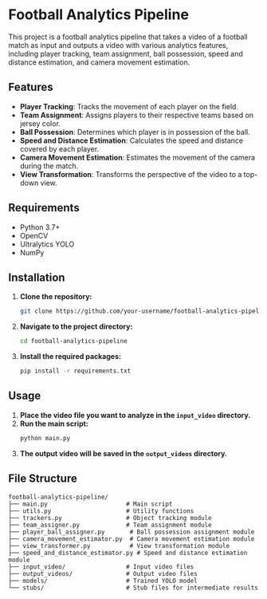 # Football Analytics Pipeline

This project is a football analytics pipeline that takes a video of a football match as input and outputs a video with various analytics features, including player tracking, team assignment, ball possession, speed and distance estimation, and camera movement estimation.

## Features

- **Player Tracking**: Tracks the movement of each player on the field.
- **Team Assignment**: Assigns players to their respective teams based on jersey color.
- **Ball Possession**: Determines which player is in possession of the ball.
- **Speed and Distance Estimation**: Calculates the speed and distance covered by each player.
- **Camera Movement Estimation**: Estimates the movement of the camera during the match.
- **View Transformation**: Transforms the perspective of the video to a top-down view.

## Requirements

- Python 3.7+
- OpenCV
- Ultralytics YOLO
- NumPy

## Installation

1. **Clone the repository:**
    ```bash
    git clone https://github.com/your-username/football-analytics-pipeline.git
    ```
2. **Navigate to the project directory:**
    ```bash
    cd football-analytics-pipeline
    ```
3. **Install the required packages:**
    ```bash
    pip install -r requirements.txt
    ```

## Usage

1. **Place the video file you want to analyze in the `input_video` directory.**
2. **Run the main script:**
    ```bash
    python main.py
    ```
3. **The output video will be saved in the `output_videos` directory.**

## File Structure

```plaintext
football-analytics-pipeline/
├── main.py                      # Main script
├── utils.py                     # Utility functions
├── trackers.py                  # Object tracking module
├── team_assigner.py             # Team assignment module
├── player_ball_assigner.py       # Ball possession assignment module
├── camera_movement_estimator.py  # Camera movement estimation module
├── view_transformer.py           # View transformation module
├── speed_and_distance_estimator.py # Speed and distance estimation module
├── input_video/                 # Input video files
├── output_videos/               # Output video files
├── models/                      # Trained YOLO model
└── stubs/                       # Stub files for intermediate results